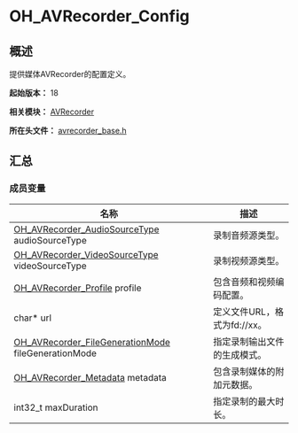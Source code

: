 # OH_AVRecorder_Config
<!--Kit: Media Kit-->
<!--Subsystem: Multimedia-->
<!--Owner: @shiwei75-->
<!--Designer: @HmQQQ-->
<!--Tester: @xdlinc-->
<!--Adviser: @zengyawen-->

## 概述

提供媒体AVRecorder的配置定义。

**起始版本：** 18

**相关模块：** [AVRecorder](capi-avrecorder.md)

**所在头文件：** [avrecorder_base.h](capi-avrecorder-base-h.md)

## 汇总

### 成员变量

| 名称 | 描述 |
| -- | -- |
| [OH_AVRecorder_AudioSourceType](capi-avrecorder-base-h.md#oh_avrecorder_audiosourcetype) audioSourceType | 录制音频源类型。 |
| [OH_AVRecorder_VideoSourceType](capi-avrecorder-base-h.md#oh_avrecorder_videosourcetype) videoSourceType | 录制视频源类型。 |
| [OH_AVRecorder_Profile](capi-avrecorder-oh-avrecorder-profile.md) profile | 包含音频和视频编码配置。 |
| char* url | 定义文件URL，格式为fd://xx。 |
| [OH_AVRecorder_FileGenerationMode](capi-avrecorder-base-h.md#oh_avrecorder_filegenerationmode) fileGenerationMode | 指定录制输出文件的生成模式。 |
| [OH_AVRecorder_Metadata](capi-avrecorder-oh-avrecorder-metadata.md) metadata | 包含录制媒体的附加元数据。 |
| int32_t maxDuration | 指定录制的最大时长。 |


